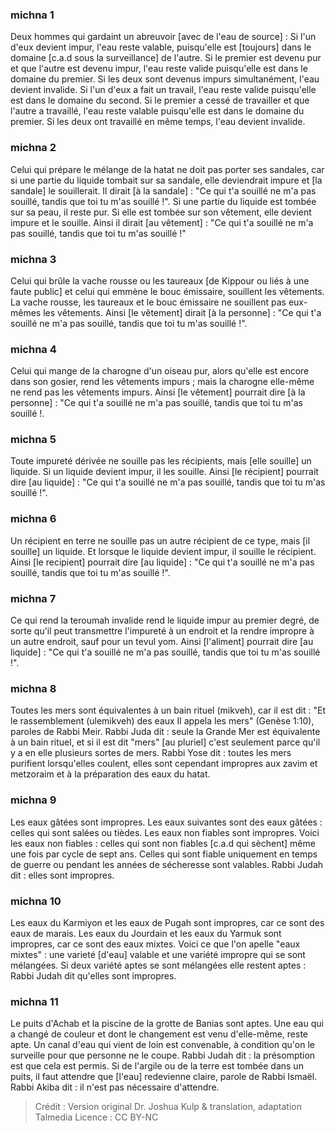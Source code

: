 
### michna 1
Deux hommes qui gardaint un abreuvoir [avec de l'eau de source] : Si l'un d'eux devient impur, l'eau reste valable, puisqu'elle est [toujours] dans le domaine [c.a.d sous la surveillance] de l'autre. Si le premier est devenu pur et que l'autre est devenu impur, l'eau reste valide puisqu'elle est dans le domaine du premier. Si les deux sont devenus impurs simultanément, l'eau devient invalide. Si l'un d'eux a fait un travail, l'eau reste valide puisqu'elle est dans le domaine du second. Si le premier a cessé de travailler et que l'autre a travaillé, l'eau reste valable puisqu'elle est dans le domaine du premier. Si les deux ont travaillé en même temps, l'eau devient invalide.

### michna 2
Celui qui prépare le mélange de la hatat ne doit pas porter ses sandales, car si une partie du liquide tombait sur sa sandale, elle deviendrait impure et [la sandale] le souillerait. Il dirait [à la sandale] : "Ce qui t'a souillé ne m'a pas souillé, tandis que toi tu m'as souillé !". Si une partie du liquide est tombée sur sa peau, il reste pur. Si elle est tombée sur son vêtement, elle devient impure et le souille. Ainsi il dirait [au vêtement] : "Ce qui t'a souillé ne m'a pas souillé, tandis que toi tu m'as souillé !"

### michna 3
Celui qui brûle la vache rousse ou les taureaux [de Kippour ou liés à une faute public] et celui qui emmène le bouc émissaire, souillent les vêtements. La vache rousse, les taureaux et le bouc émissaire ne souillent pas eux-mêmes les vêtements. Ainsi [le vêtement] dirait [à la personne] : "Ce qui t'a souillé ne m'a pas souillé, tandis que toi tu m'as souillé !".

### michna 4
Celui qui mange de la charogne d'un oiseau pur, alors qu'elle est encore dans son gosier, rend les vêtements impurs ; mais la charogne elle-même ne rend pas les vêtements impurs. Ainsi [le vêtement] pourrait dire [à la personne] : "Ce qui t'a souillé ne m'a pas souillé, tandis que toi tu m'as souillé !.

### michna 5
Toute impureté dérivée ne souille pas les récipients, mais [elle souille] un liquide. Si un liquide devient impur, il les souille. Ainsi [le récipient] pourrait dire [au liquide] : "Ce qui t'a souillé ne m'a pas souillé, tandis que toi tu m'as souillé !".

### michna 6
Un récipient en terre ne souille pas un autre récipient de ce type, mais [il souille] un liquide. Et lorsque le liquide devient impur, il souille le récipient. Ainsi [le recipient] pourrait dire [au liquide] : "Ce qui t'a souillé ne m'a pas souillé, tandis que toi tu m'as souillé !".

### michna 7
Ce qui rend la teroumah invalide rend le liquide impur au premier degré, de sorte qu'il peut transmettre l'impureté à un endroit et la rendre impropre à un autre endroit, sauf pour un tevul yom. Ainsi [l'aliment] pourrait dire [au liquide] : "Ce qui t'a souillé ne m'a pas souillé, tandis que toi tu m'as souillé !".

### michna 8
Toutes les mers sont équivalentes à un bain rituel (mikveh), car il est dit : "Et le rassemblement (ulemikveh) des eaux Il appela les mers" (Genèse 1:10), paroles de Rabbi Meir. Rabbi Juda dit : seule la Grande Mer est équivalente à un bain rituel, et si il est dit "mers" [au pluriel] c'est seulement parce qu'il y a en elle plusieurs sortes de mers. Rabbi Yose dit : toutes les mers purifient lorsqu'elles coulent, elles sont cependant impropres aux zavim et metzoraim et à la préparation des eaux du hatat.

### michna 9
Les eaux gâtées sont impropres. Les eaux suivantes sont des eaux gâtées : celles qui sont salées ou tièdes. Les eaux non fiables sont impropres. Voici les eaux non fiables : celles qui sont non fiables [c.a.d qui sèchent] même une fois par cycle de sept ans. Celles qui sont fiable uniquement en temps de guerre ou pendant les années de sécheresse sont valables. Rabbi Judah dit : elles sont impropres.

### michna 10
Les eaux du Karmiyon et les eaux de Pugah sont impropres, car ce sont des eaux de marais. Les eaux du Jourdain et les eaux du Yarmuk sont impropres, car ce sont des eaux mixtes. Voici ce que l'on apelle "eaux mixtes" : une varieté [d'eau] valable et une variété impropre qui se sont mélangées. Si deux variété aptes se sont mélangées elle restent aptes : Rabbi Judah dit qu'elles sont impropres.

### michna 11
Le puits d'Achab et la piscine de la grotte de Banias sont aptes. Une eau qui a changé de couleur et dont le changement est venu d'elle-même, reste apte. Un canal d'eau qui vient de loin est convenable, à condition qu'on le surveille pour que personne ne le coupe. Rabbi Judah dit : la présomption est que cela est permis. Si de l'argile ou de la terre est tombée dans un puits, il faut attendre que [l'eau] redevienne claire, parole de Rabbi Ismaël. Rabbi Akiba dit : il n'est pas nécessaire d'attendre.

>Crédit : Version original Dr. Joshua Kulp & translation, adaptation Talmedia
>Licence : CC BY-NC